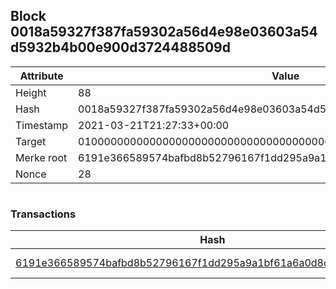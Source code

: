 ## Block 0018a59327f387fa59302a56d4e98e03603a54d5932b4b00e900d3724488509d

Attribute | Value
--- | ---
Height | 88
Hash | 0018a59327f387fa59302a56d4e98e03603a54d5932b4b00e900d3724488509d
Timestamp | 2021-03-21T21:27:33+00:00
Target | 0100000000000000000000000000000000000000000000000000000000000000
Merke root | 6191e366589574bafbd8b52796167f1dd295a9a1bf61a6a0d8ccc26eeb2405c7
Nonce | 28

```

```

### Transactions

Hash | Amount
--- | ---
[6191e366589574bafbd8b52796167f1dd295a9a1bf61a6a0d8ccc26eeb2405c7](6191e366589574bafbd8b52796167f1dd295a9a1bf61a6a0d8ccc26eeb2405c7.md) | 10.00000000 SKEPTI 

